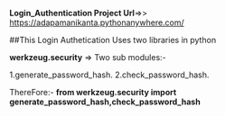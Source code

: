 **Login_Authentication Project Url**=>>
https://adapamanikanta.pythonanywhere.com/

##This Login Authetication Uses two libraries in python 

**werkzeug.security** =>
Two sub modules:-

1.generate_password_hash.
2.check_password_hash.

ThereFore:-
**from werkzeug.security import generate_password_hash,check_password_hash**
